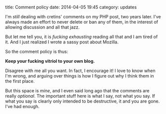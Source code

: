 title: Comment policy
date: 2014-04-05 19:45
category: updates

I'm _still_ dealing with cretins' comments on my PHP post, two years later.  I've always made an effort to never delete or ban any of them, in the interest of allowing discussion and all that jazz.

But let me tell you, it is _fucking exhausting_ reading all that and I am tired of it.  And I just realized I wrote a sassy post about Mozilla.

So the comment policy is thus:

**Keep your fucking vitriol to your own blog.**

Disagree with me all you want.  In fact, I encourage it!  I love to know when I'm wrong, and arguing over things is how I figure out why I think them in the first place.

But this space is _mine_, and I even said long ago that the comments are really _optional_.  The important stuff here is what I say, not what you say.  If what you say is clearly only intended to be destructive, it and you are gone.  I've had enough.
